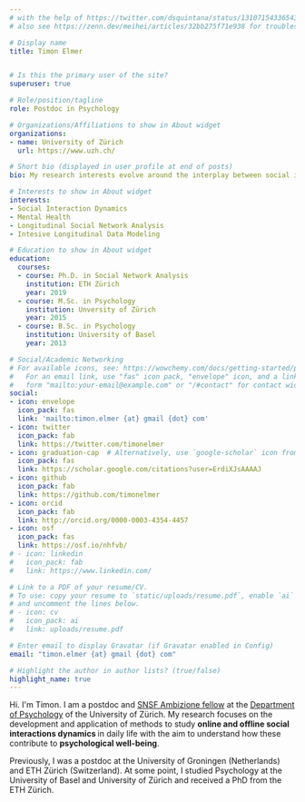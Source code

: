 ```yaml
---
# with the help of https://twitter.com/dsquintana/status/1310715433654382599
# also see https://zenn.dev/meihei/articles/32bb275f71e938 for troubleshoot

# Display name
title: Timon Elmer


# Is this the primary user of the site?
superuser: true

# Role/position/tagline
role: Postdoc in Psychology

# Organizations/Affiliations to show in About widget
organizations:
- name: University of Zürich
  url: https://www.uzh.ch/

# Short bio (displayed in user profile at end of posts)
bio: My research interests evolve around the interplay between social interactions networks and mental health.

# Interests to show in About widget
interests:
- Social Interaction Dynamics
- Mental Health
- Longitudinal Social Network Analysis
- Intesive Longitudinal Data Modeling

# Education to show in About widget
education:
  courses:
  - course: Ph.D. in Social Network Analysis
    institution: ETH Zürich
    year: 2019
  - course: M.Sc. in Psychology
    institution: Unversity of Zürich
    year: 2015
  - course: B.Sc. in Psychology
    institution: University of Basel
    year: 2013

# Social/Academic Networking
# For available icons, see: https://wowchemy.com/docs/getting-started/page-builder/#icons
#   For an email link, use "fas" icon pack, "envelope" icon, and a link in the
#   form "mailto:your-email@example.com" or "/#contact" for contact widget.
social:
- icon: envelope
  icon_pack: fas
  link: 'mailto:timon.elmer {at} gmail {dot} com'
- icon: twitter
  icon_pack: fab
  link: https://twitter.com/timonelmer
- icon: graduation-cap  # Alternatively, use `google-scholar` icon from `ai` icon pack
  icon_pack: fas
  link: https://scholar.google.com/citations?user=ErdiXJsAAAAJ
- icon: github
  icon_pack: fab
  link: https://github.com/timonelmer
- icon: orcid
  icon_pack: fab
  link: http://orcid.org/0000-0003-4354-4457 
- icon: osf
  icon_pack: fas
  link: https://osf.io/nhfvb/ 
# - icon: linkedin
#   icon_pack: fab
#   link: https://www.linkedin.com/

# Link to a PDF of your resume/CV.
# To use: copy your resume to `static/uploads/resume.pdf`, enable `ai` icons in `params.toml`, 
# and uncomment the lines below.
# - icon: cv
#   icon_pack: ai
#   link: uploads/resume.pdf

# Enter email to display Gravatar (if Gravatar enabled in Config)
email: "timon.elmer {at} gmail {dot} com"

# Highlight the author in author lists? (true/false)
highlight_name: true
---
```


Hi. I'm Timon. I am a postdoc and <a href="https://www.snf.ch/en/N18L3oGWomTSSGkF/funding/careers/ambizione">SNSF Ambizione fellow</a> at the <a href="https://www.psychology.uzh.ch/en.html">Department of Psychology</a> of the University of Zürich. My research focuses on the development and application of methods to study <b>online and offline social interactions dynamics </b>in daily life with the aim to understand how these contribute to <b>psychological well-being</b>.
<!-- My research focuses on the development and application of <b>methods to study social interactions dynamics </b>in daily life with the aim to understand how these contribute to <b>mental health</b>.  -->

Previously, I was a postdoc at the University of Groningen (Netherlands) and ETH Zürich (Switzerland). At some point, I studied Psychology at the University of Basel and University of Zürich and received a PhD from the ETH Zürich. 

<!-- Hi. I'm Timon. You are on my academic website. There <a href="https://media.giphy.com/media/hrBwvnvKIxA52/giphy.gif"> could</a> be websites about other interets of mine too, but for now lets talk academics: I am currently a postdoctoral researcher at the <a href="https://sn.ethz.ch/">Social Networks lab</a> of the ETH Zürich. In my research I aim to  

<b>(a) develop measurement and modeling methods to study social interaction dynamics

(b) better understand the dynamics between social networks and mental health in order to develop effective psychosocial interventions</b>.<a rel="me" href="https://home.social/@timonelmer"></a> -->

 <!-- Before returning to ETH Zürich, I was a postdoctoral researcher at the <a href="https://www.laurabringmannlab.com/">Laura Bringmann lab</a> of the University of Groningen. At some point, I studied Psychology at the University of Basel and University of Zürich and received a PhD from the ETH Zürich. 
    </p>--> 

<!-- {{< icon name="download" pack="fas" >}} Download my {{< staticref "uploads/demo_resume.pdf" "newtab" >}}resumé{{< /staticref >}}. -->
